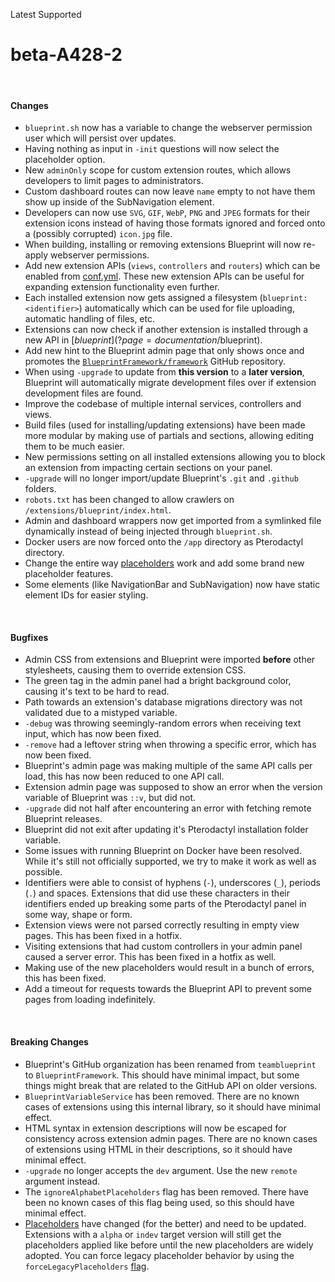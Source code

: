 <span class="badge bg-success-subtle border border-success-subtle text-success-emphasis rounded-pill"><i class="bi bi-check-lg"></i> Latest</span>
<span class="badge bg-primary-subtle border border-primary-subtle text-primary-emphasis rounded-pill"><i class="bi bi-hash"></i> Supported</span>
# beta-A428-2
<br/>

#### Changes
- `blueprint.sh` now has a variable to change the webserver permission user which will persist over updates.
- Having nothing as input in `-init` questions will now select the placeholder option.
- New `adminOnly` scope for custom extension routes, which allows developers to limit pages to administrators.
- Custom dashboard routes can now leave `name` empty to not have them show up inside of the SubNavigation element.
- Developers can now use `SVG`, `GIF`, `WebP`, `PNG` and `JPEG` formats for their extension icons instead of having those formats ignored and forced onto a (possibly corrupted) `icon.jpg` file.
- When building, installing or removing extensions Blueprint will now re-apply webserver permissions.
- Add new extension APIs (`views`, `controllers` and `routers`) which can be enabled from [conf.yml](?page=documentation/confyml). These new extension APIs can be useful for expanding extension functionality even further.
- Each installed extension now gets assigned a filesystem (`blueprint:<identifier>`) automatically which can be used for file uploading, automatic handling of files, etc.
- Extensions can now check if another extension is installed through a new API in [$blueprint](?page=documentation/$blueprint).
- Add new hint to the Blueprint admin page that only shows once and promotes the [`BlueprintFramework/framework`](https://github.com/BlueprintFramework/framework) GitHub repository.
- When using `-upgrade` to update from **this version** to a **later version**, Blueprint will automatically migrate development files over if extension development files are found.
- Improve the codebase of multiple internal services, controllers and views.
- Build files (used for installing/updating extensions) have been made more modular by making use of partials and sections, allowing editing them to be much easier.
- New permissions setting on all installed extensions allowing you to block an extension from impacting certain sections on your panel.
- `-upgrade` will no longer import/update Blueprint's `.git` and `.github` folders.
- `robots.txt` has been changed to allow crawlers on `/extensions/blueprint/index.html`.
- Admin and dashboard wrappers now get imported from a symlinked file dynamically instead of being injected through `blueprint.sh`.
- Docker users are now forced onto the `/app` directory as Pterodactyl directory.
- Change the entire way [placeholders](?page=documentation/placeholders) work and add some brand new placeholder features.
- <tag type="hotfix"></tag> Some elements (like NavigationBar and SubNavigation) now have static element IDs for easier styling.

<br/>

#### Bugfixes
- Admin CSS from extensions and Blueprint were imported __before__ other stylesheets, causing them to override extension CSS.
- The green tag in the admin panel had a bright background color, causing it's text to be hard to read.
- Path towards an extension's database migrations directory was not validated due to a mistyped variable.
- `-debug` was throwing seemingly-random errors when receiving text input, which has now been fixed.
- `-remove` had a leftover string when throwing a specific error, which has now been fixed.
- Blueprint's admin page was making multiple of the same API calls per load, this has now been reduced to one API call.
- Extension admin page was supposed to show an error when the version variable of Blueprint was `::v`, but did not.
- `-upgrade` did not half after encountering an error with fetching remote Blueprint releases.
- Blueprint did not exit after updating it's Pterodactyl installation folder variable.
- Some issues with running Blueprint on Docker have been resolved. While it's still not officially supported, we try to make it work as well as possible.
- Identifiers were able to consist of hyphens (`-`), underscores (`_`), periods (`.`) and spaces. Extensions that did use these characters in their identifiers ended up breaking some parts of the Pterodactyl panel in some way, shape or form.
- <tag type="hotfix"></tag> Extension views were not parsed correctly resulting in empty view pages. This has been fixed in a hotfix.
- <tag type="hotfix"></tag> Visiting extensions that had custom controllers in your admin panel caused a server error. This has been fixed in a hotfix as well.
- <tag type="hotfix"></tag> Making use of the new placeholders would result in a bunch of errors, this has been fixed.
- <tag type="hotfix"></tag> Add a timeout for requests towards the Blueprint API to prevent some pages from loading indefinitely.

<br/>

#### Breaking Changes
- Blueprint's GitHub organization has been renamed from `teamblueprint` to `BlueprintFramework`. This should have minimal impact, but some things might break that are related to the GitHub API on older versions.
- `BlueprintVariableService` has been removed. There are no known cases of extensions using this internal library, so it should have minimal effect.
- HTML syntax in extension descriptions will now be escaped for consistency across extension admin pages. There are no known cases of extensions using HTML in their descriptions, so it should have minimal effect.
- `-upgrade` no longer accepts the `dev` argument. Use the new `remote` argument instead.
- The `ignoreAlphabetPlaceholders` flag has been removed. There have been no known cases of this flag being used, so this should have minimal effect.
- [Placeholders](?page=documentation/placeholders) have changed (for the better) and need to be updated. Extensions with a `alpha` or `indev` target version will still get the placeholders applied like before until the new placeholders are widely adopted. You can force legacy placeholder behavior by using the `forceLegacyPlaceholders` [flag](?page=documentation/flags).